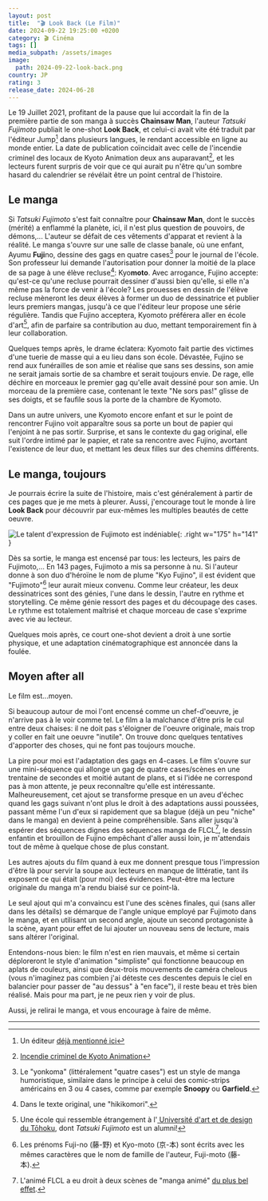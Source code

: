 ```yaml
---
layout: post
title:  "🎬 Look Back (Le Film)"
date: 2024-09-22 19:25:00 +0200
category: 🎬 Cinéma
tags: []
media_subpath: /assets/images
image:
  path: 2024-09-22-look-back.png
country: JP
rating: 3
release_date: 2024-06-28
---
```


Le 19 Juillet 2021, profitant de la pause que lui accordait la fin de la première partie de son manga à succès **Chainsaw Man**, l'auteur *Tatsuki Fujimoto* publiait le one-shot **Look Back**, et celui-ci avait vite été traduit par l'éditeur Jump[^1] dans plusieurs langues, le rendant accessible en ligne au monde entier. La date de publication coïncidait avec celle de l'incendie criminel des locaux de Kyoto Animation deux ans auparavant[^2], et les lecteurs furent surpris de voir que ce qui aurait pu n'être qu'un sombre hasard du calendrier se révélait être un point central de l'histoire.

## Le manga

Si *Tatsuki Fujimoto* s'est fait connaître pour **Chainsaw Man**, dont le succès (mérité) a enflammé la planète, ici, il n'est plus question de pouvoirs, de démons,... L'auteur se défait de ces vêtements d'apparat et revient à la réalité. Le manga s'ouvre sur une salle de classe banale, où une enfant, Ayumu **Fuji**no, dessine des gags en quatre cases[^3] pour le journal de l'école. Son professeur lui demande l'autorisation pour donner la moitié de la place de sa page à une élève recluse[^4]: Kyo**moto**. Avec arrogance, Fujino accepte: qu'est-ce qu'une recluse pourrait dessiner d'aussi bien qu'elle, si elle n'a même pas la force de venir à l'école? Les prouesses en dessin de l'élève recluse mèneront les deux élèves à former un duo de dessinatrice et publier leurs premiers mangas, jusqu'à ce que l'éditeur leur propose une série régulière. Tandis que Fujino acceptera, Kyomoto préférera aller en école d'art[^5], afin de parfaire sa contribution au duo, mettant temporairement fin à leur collaboration.

Quelques temps après, le drame éclatera: Kyomoto fait partie des victimes d'une tuerie de masse qui a eu lieu dans son école. Dévastée, Fujino se rend aux funérailles de son amie et réalise que sans ses dessins, son amie ne serait jamais sortie de sa chambre et serait toujours envie. De rage, elle déchire en morceaux le premier gag qu'elle avait dessiné pour son amie. Un morceau de la première case, contenant le texte "Ne sors pas!" glisse de ses doigts, et se faufile sous la porte de la chambre de Kyomoto.

Dans un autre univers, une Kyomoto encore enfant et sur le point de rencontrer Fujino voit apparaître sous sa porte un bout de papier qui l'enjoint à ne pas sortir. Surprise, et sans le contexte du gag original, elle suit l'ordre intimé par le papier, et rate sa rencontre avec Fujino, avortant l'existence de leur duo, et mettant les deux filles sur des chemins différents.

## Le manga, toujours

Je pourrais écrire la suite de l'histoire, mais c'est généralement à partir de ces pages que je me mets à pleurer. Aussi, j'encourage tout le monde à lire **Look Back** pour découvrir par eux-mêmes les multiples beautés de cette oeuvre.

![Le talent d'expression de Fujimoto est indéniable](2024-09-22-fujino_rain.png){: .right w="175" h="141" }

Dès sa sortie, le manga est encensé par tous: les lecteurs, les pairs de Fujimoto,... En 143 pages, Fujimoto a mis sa personne à nu. Si l'auteur donne à son duo d'héroïne le nom de plume "Kyo Fujino", il est évident que "Fujimoto"[^6] leur aurait mieux convenu. Comme leur créateur, les deux dessinatrices sont des génies, l'une dans le dessin, l'autre en rythme et storytelling. Ce même génie ressort des pages et du découpage des cases. Le rythme est totalement maîtrisé et chaque morceau de case s'exprime avec vie au lecteur.

Quelques mois après, ce court one-shot devient a droit à une sortie physique, et une adaptation cinématographique est annoncée dans la foulée.

## Moyen after all

Le film est...moyen.

Si beaucoup autour de moi l'ont encensé comme un chef-d'oeuvre, je n'arrive pas à le voir comme tel. Le film a la malchance d'être pris le cul entre deux chaises: il ne doit pas s'éloigner de l'oeuvre originale, mais trop y coller en fait une oeuvre "inutile". On trouve donc quelques tentatives d'apporter des choses, qui ne font pas toujours mouche.

La pire pour moi est l'adaptation des gags en 4-cases. Le film s'ouvre sur une mini-séquence qui allonge un gag de quatre cases/scènes en une trentaine de secondes et moitié autant de plans, et si l'idée ne correspond pas à mon attente, je peux reconnaître qu'elle est intéressante. Malheureusement, cet ajout se transforme presque en un aveu d'échec quand les gags suivant n'ont plus le droit à des adaptations aussi poussées, passant même l'un d'eux si rapidement que sa blague (déjà un peu "niche" dans le manga) en devient à peine compréhensible. Sans aller jusqu'à espérer des séquences dignes des séquences manga de FLCL[^7], le dessin enfantin et brouillon de Fujino empêchant d'aller aussi loin, je m'attendais tout de même à quelque chose de plus constant.

Les autres ajouts du film quand à eux me donnent presque tous l'impression d'être là pour servir la soupe aux lecteurs en manque de littératie, tant ils exposent ce qui était (pour moi) des évidences. Peut-être ma lecture originale du manga m'a rendu biaisé sur ce point-là.

Le seul ajout qui m'a convaincu est l'une des scènes finales, qui (sans aller dans les détails) se démarque de l'angle unique employé par Fujimoto dans le manga, et en utilisant un second angle, ajoute un second protagoniste à la scène, ayant pour effet de lui ajouter un nouveau sens de lecture, mais sans altérer l'original.

Entendons-nous bien: le film n'est en rien mauvais, et même si certain déploreront le style d'animation "simpliste" qui fonctionne beaucoup en aplats de couleurs, ainsi que deux-trois mouvements de caméra chelous (vous n'imaginez pas combien j'ai déteste ces descentes depuis le ciel en balancier pour passer de "au dessus" à "en face"), il reste beau et très bien réalisé. Mais pour ma part, je ne peux rien y voir de plus.

Aussi, je relirai le manga, et vous encourage à faire de même.

* * *
[^1]: Un éditeur [déjà mentionné ici](/posts/jump-lage-dor-du-manga/)
[^2]: [<i class="fab fa-wikipedia-w"></i> Incendie criminel de Kyoto Animation](https://fr.wikipedia.org/wiki/Incendie_criminel_de_Kyoto_Animation)
[^3]: Le "yonkoma" (littéralement "quatre cases") est un style de manga humoristique, similaire dans le principe à celui des comic-strips américains en 3 ou 4 cases, comme par exemple **Snoopy** ou **Garfield**.
[^4]: Dans le texte original, une "hikikomori".
[^5]: Une école qui ressemble étrangement à l'[<i class="fab fa-wikipedia-w"></i> Université d'art et de design du Tōhoku](https://fr.wikipedia.org/wiki/Universit%C3%A9_d%27art_et_de_design_du_T%C5%8Dhoku), dont *Tatsuki Fujimoto* est un alumni!
[^6]: Les prénoms Fuji-no (藤-野) et Kyo-moto (京-本) sont écrits avec les mêmes caractères que le nom de famille de l'auteur, Fuji-moto (藤-本).
[^7]: L'animé FLCL a eu droit à deux scènes de "manga animé" [du plus bel effet](https://www.youtube.com/watch?v=CLHMLjOGPGM).
